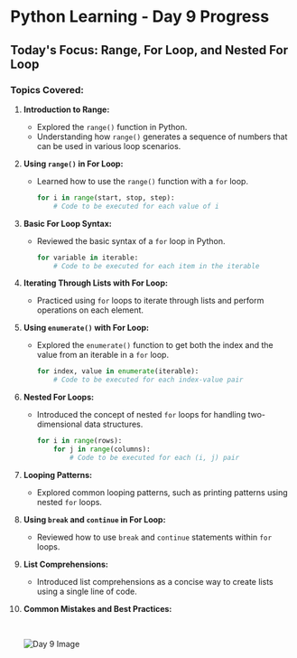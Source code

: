 # Python Learning - Day 9 Progress

## Today's Focus: Range, For Loop, and Nested For Loop

### Topics Covered:

1. **Introduction to Range:**
   - Explored the `range()` function in Python.
   - Understanding how `range()` generates a sequence of numbers that can be used in various loop scenarios.

2. **Using `range()` in For Loop:**
   - Learned how to use the `range()` function with a `for` loop.
     ```python
     for i in range(start, stop, step):
         # Code to be executed for each value of i
     ```

3. **Basic For Loop Syntax:**
   - Reviewed the basic syntax of a `for` loop in Python.
     ```python
     for variable in iterable:
         # Code to be executed for each item in the iterable
     ```

4. **Iterating Through Lists with For Loop:**
   - Practiced using `for` loops to iterate through lists and perform operations on each element.

5. **Using `enumerate()` with For Loop:**
   - Explored the `enumerate()` function to get both the index and the value from an iterable in a `for` loop.
     ```python
     for index, value in enumerate(iterable):
         # Code to be executed for each index-value pair
     ```

6. **Nested For Loops:**
   - Introduced the concept of nested `for` loops for handling two-dimensional data structures.
     ```python
     for i in range(rows):
         for j in range(columns):
             # Code to be executed for each (i, j) pair
     ```

7. **Looping Patterns:**
   - Explored common looping patterns, such as printing patterns using nested `for` loops.

8. **Using `break` and `continue` in For Loop:**
   - Reviewed how to use `break` and `continue` statements within `for` loops.

9. **List Comprehensions:**
   - Introduced list comprehensions as a concise way to create lists using a single line of code.

10. **Common Mistakes and Best Practices:**

    <br>

    ![Day 9 Image](Link_to_your_image_for_day_9)


